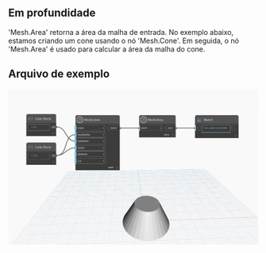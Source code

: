 ## Em profundidade
'Mesh.Area' retorna a área da malha de entrada. No exemplo abaixo, estamos criando um cone usando o nó 'Mesh.Cone'. Em seguida, o nó 'Mesh.Area' é usado para calcular a área da malha do cone.

## Arquivo de exemplo

![Example](./Autodesk.DesignScript.Geometry.Mesh.Area_img.jpg)
